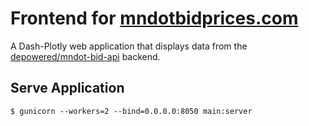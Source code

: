 # Frontend for [mndotbidprices.com](https://mndotbidprices.com)
A Dash-Plotly web application that displays data from the [depowered/mndot-bid-api](https://github.com/depowered/mndot-bid-api) backend.

## Serve Application
```
$ gunicorn --workers=2 --bind=0.0.0.0:8050 main:server
```
